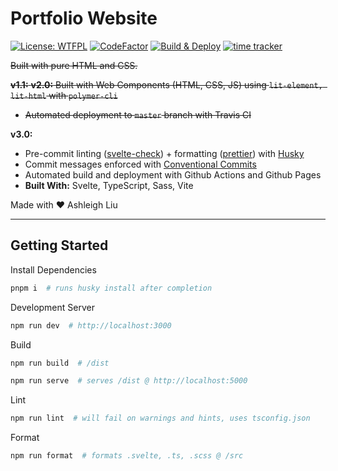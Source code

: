 # Portfolio Website

[![License: WTFPL](https://img.shields.io/badge/License-WTFPL-brightgreen.svg)](http://www.wtfpl.net/about/) [![CodeFactor](https://www.codefactor.io/repository/github/navn-r/navn-r.github.io/badge/main)](https://www.codefactor.io/repository/github/navn-r/navn-r.github.io/overview/main) [![Build & Deploy](https://github.com/navn-r/navn-r.github.io/actions/workflows/main.yml/badge.svg?branch=main)](https://github.com/navn-r/navn-r.github.io/actions/workflows/main.yml) [![time tracker](https://wakatime.com/badge/github/navn-r/navn-r.github.io.svg)](https://wakatime.com/badge/github/navn-r/navn-r.github.io)

~~Built with pure HTML and CSS.~~

~~**v1.1:** **v2.0:** Built with Web Components (HTML, CSS, JS) using `lit-element, lit-html` with `polymer-cli`~~

- ~~Automated deployment to `master` branch with Travis CI~~

**v3.0:**

- Pre-commit linting ([svelte-check](https://github.com/sveltejs/language-tools/tree/master/packages/svelte-check)) + formatting ([prettier](https://prettier.io/)) with [Husky](https://typicode.github.io/husky)
- Commit messages enforced with [Conventional Commits](https://www.conventionalcommits.org/)
- Automated build and deployment with Github Actions and Github Pages
- **Built With:** Svelte, TypeScript, Sass, Vite

Made with ❤️ Ashleigh Liu

---

## Getting Started

Install Dependencies

```sh
pnpm i  # runs husky install after completion
```

Development Server

```sh
npm run dev  # http://localhost:3000
```

Build

```sh
npm run build  # /dist

npm run serve  # serves /dist @ http://localhost:5000
```

Lint

```sh
npm run lint  # will fail on warnings and hints, uses tsconfig.json
```

Format

```sh
npm run format  # formats .svelte, .ts, .scss @ /src
```
